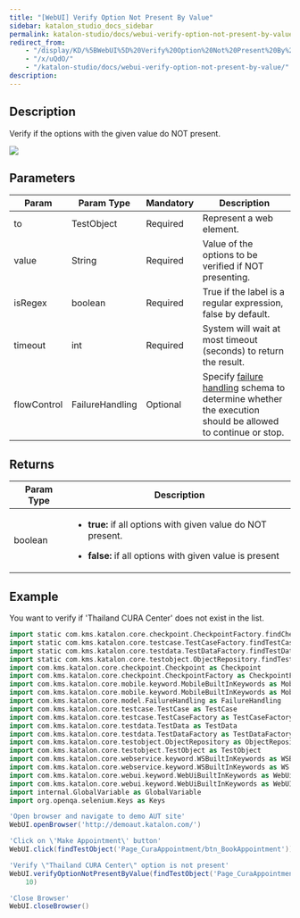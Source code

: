 ```yaml
---
title: "[WebUI] Verify Option Not Present By Value" 
sidebar: katalon_studio_docs_sidebar
permalink: katalon-studio/docs/webui-verify-option-not-present-by-value.html 
redirect_from:
    - "/display/KD/%5BWebUI%5D%20Verify%20Option%20Not%20Present%20By%20Value/"
    - "/x/uQdO/"
    - "/katalon-studio/docs/webui-verify-option-not-present-by-value/"
description: 
---
```

Description
-----------

Verify if the options with the given value do NOT present.

![](../../images/katalon-studio/docs/webui-verify-option-not-present-by-value/image2017-3-1-183A203A51.png)

Parameters
----------

| Param | Param Type | Mandatory | Description |
| --- | --- | --- | --- |
| to | TestObject | Required | Represent a web element. |
| value | String | Required | Value of the options to be verified if NOT presenting. |
| isRegex | boolean | Required | True if the label is a regular expression, false by default. |
| timeout | int | Required | System will wait at most timeout (seconds) to return the result. |
| flowControl | FailureHandling | Optional | Specify [failure handling](/x/qAAM) schema to determine whether the execution should be allowed to continue or stop. |

Returns
-------

<table><thead><tr><th>Param Type</th><th>Description</th></tr></thead><tbody><tr><td>boolean</td><td><ul><li><p><strong>true:&nbsp;</strong>if all options with given value do NOT present.</p></li><li><p><strong>false: </strong>if all options with given value is present</p></li></ul></td></tr></tbody></table>

Example
-------

You want to verify if 'Thailand CURA Center' does not exist in the list.

```groovy
import static com.kms.katalon.core.checkpoint.CheckpointFactory.findCheckpoint
import static com.kms.katalon.core.testcase.TestCaseFactory.findTestCase
import static com.kms.katalon.core.testdata.TestDataFactory.findTestData
import static com.kms.katalon.core.testobject.ObjectRepository.findTestObject
import com.kms.katalon.core.checkpoint.Checkpoint as Checkpoint
import com.kms.katalon.core.checkpoint.CheckpointFactory as CheckpointFactory
import com.kms.katalon.core.mobile.keyword.MobileBuiltInKeywords as MobileBuiltInKeywords
import com.kms.katalon.core.mobile.keyword.MobileBuiltInKeywords as Mobile
import com.kms.katalon.core.model.FailureHandling as FailureHandling
import com.kms.katalon.core.testcase.TestCase as TestCase
import com.kms.katalon.core.testcase.TestCaseFactory as TestCaseFactory
import com.kms.katalon.core.testdata.TestData as TestData
import com.kms.katalon.core.testdata.TestDataFactory as TestDataFactory
import com.kms.katalon.core.testobject.ObjectRepository as ObjectRepository
import com.kms.katalon.core.testobject.TestObject as TestObject
import com.kms.katalon.core.webservice.keyword.WSBuiltInKeywords as WSBuiltInKeywords
import com.kms.katalon.core.webservice.keyword.WSBuiltInKeywords as WS
import com.kms.katalon.core.webui.keyword.WebUiBuiltInKeywords as WebUiBuiltInKeywords
import com.kms.katalon.core.webui.keyword.WebUiBuiltInKeywords as WebUI
import internal.GlobalVariable as GlobalVariable
import org.openqa.selenium.Keys as Keys

'Open browser and navigate to demo AUT site'
WebUI.openBrowser('http://demoaut.katalon.com/')

'Click on \'Make Appointment\' button'
WebUI.click(findTestObject('Page_CuraAppointment/btn_BookAppointment'))

'Verify \"Thailand CURA Center\" option is not present'
WebUI.verifyOptionNotPresentByValue(findTestObject('Page_CuraAppointment/lst_Facility'), 'ThaiLand CURA center', false, 
    10)

'Close Browser'
WebUI.closeBrowser()
```